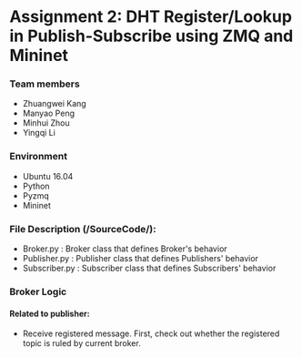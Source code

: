# Assignment 2: DHT Register/Lookup in Publish-Subscribe using ZMQ and Mininet

### Team members

 - Zhuangwei Kang
 - Manyao Peng
 - Minhui Zhou
 - Yingqi Li

### Environment
  - Ubuntu 16.04
  - Python
  - Pyzmq
  - Mininet
  
### File Description (/SourceCode/):
  - Broker.py : Broker class that defines  Broker's behavior
  - Publisher.py : Publisher class that defines Publishers' behavior
  - Subscriber.py : Subscriber class that defines Subscribers' behavior
  
### Broker Logic
#### Related to publisher:  
   - Receive registered message. First, check out whether the registered topic is ruled by current broker.
  
